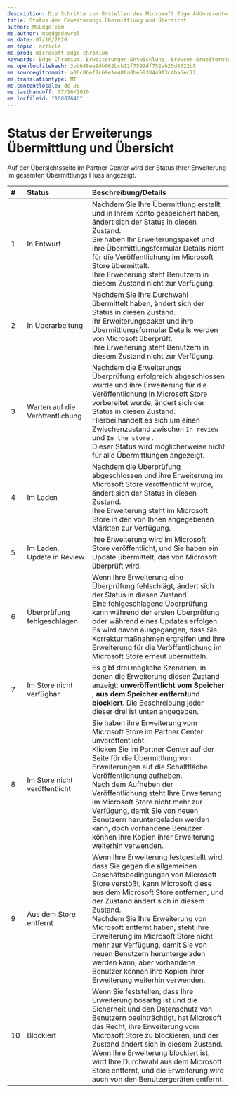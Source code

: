 ```yaml
---
description: Die Schritte zum Erstellen des Microsoft Edge Addons-entwicklerkontos im Partner Center.
title: Status der Erweiterungs Übermittlung und Übersicht
author: MSEdgeTeam
ms.author: msedgedevrel
ms.date: 07/16/2020
ms.topic: article
ms.prod: microsoft-edge-chromium
keywords: Edge-Chromium, Erweiterungen-Entwicklung, Browser-Erweiterungen, Addons, Partner Center, Entwickler
ms.openlocfilehash: 3bb648ee9db062bcb12f7592df752ab25d8322b5
ms.sourcegitcommit: a06c86ef7c69e1e400a0be5938449f3c4ba6ec72
ms.translationtype: MT
ms.contentlocale: de-DE
ms.lasthandoff: 07/16/2020
ms.locfileid: "10882646"
---
```

# Status der Erweiterungs Übermittlung und Übersicht  

Auf der Übersichtsseite im Partner Center wird der Status Ihrer Erweiterung im gesamten Übermittlungs Fluss angezeigt.  

| # |  Status |  Beschreibung/Details |  
|:--- |:--- |:--- |  
| 1 |  In Entwurf |  Nachdem Sie Ihre Übermittlung erstellt und in Ihrem Konto gespeichert haben, ändert sich der Status in diesen Zustand.  <br />  Sie haben Ihr Erweiterungspaket und ihre Übermittlungsformular Details nicht für die Veröffentlichung im Microsoft Store übermittelt.  <br />  Ihre Erweiterung steht Benutzern in diesem Zustand nicht zur Verfügung.  |  
| 2|  In Überarbeitung |  Nachdem Sie Ihre Durchwahl übermittelt haben, ändert sich der Status in diesen Zustand.  <br />  Ihr Erweiterungspaket und ihre Übermittlungsformular Details werden von Microsoft überprüft.  <br />  Ihre Erweiterung steht Benutzern in diesem Zustand nicht zur Verfügung.  |  
| 3|  Warten auf die Veröffentlichung |  Nachdem die Erweiterungs Überprüfung erfolgreich abgeschlossen wurde und ihre Erweiterung für die Veröffentlichung in Microsoft Store vorbereitet wurde, ändert sich der Status in diesen Zustand.  <br />  Hierbei handelt es sich um einen Zwischenzustand zwischen `In review` und `In the store` .  <br />  Dieser Status wird möglicherweise nicht für alle Übermittlungen angezeigt.  |  
| 4|  Im Laden |  Nachdem die Überprüfung abgeschlossen und ihre Erweiterung im Microsoft Store veröffentlicht wurde, ändert sich der Status in diesen Zustand.  <br />  Ihre Erweiterung steht im Microsoft Store in den von Ihnen angegebenen Märkten zur Verfügung.  |  
| 5 |  Im Laden.  Update in Review |  Ihre Erweiterung wird im Microsoft Store veröffentlicht, und Sie haben ein Update übermittelt, das von Microsoft überprüft wird.  |  
| 6 |  Überprüfung fehlgeschlagen |  Wenn Ihre Erweiterung eine Überprüfung fehlschlägt, ändert sich der Status in diesen Zustand.  <br />  Eine fehlgeschlagene Überprüfung kann während der ersten Überprüfung oder während eines Updates erfolgen.  <br />  Es wird davon ausgegangen, dass Sie Korrekturmaßnahmen ergreifen und ihre Erweiterung für die Veröffentlichung im Microsoft Store erneut übermitteln.  |  
| 7 |  Im Store nicht verfügbar |  Es gibt drei mögliche Szenarien, in denen die Erweiterung diesen Zustand anzeigt: **unveröffentlicht vom Speicher** , **aus dem Speicher entfernt**und **blockiert**.  Die Beschreibung jeder dieser drei ist unten angegeben.  |  
| 8 |  Im Store nicht veröffentlicht |  Sie haben ihre Erweiterung vom Microsoft Store im Partner Center unveröffentlicht.  <br />  Klicken Sie im Partner Center auf der Seite für die Übermittlung von Erweiterungen auf die Schaltfläche Veröffentlichung aufheben.  <br />  Nach dem Aufheben der Veröffentlichung steht Ihre Erweiterung im Microsoft Store nicht mehr zur Verfügung, damit Sie von neuen Benutzern heruntergeladen werden kann, doch vorhandene Benutzer können ihre Kopien ihrer Erweiterung weiterhin verwenden.  |  
| 9 |  Aus dem Store entfernt |  Wenn Ihre Erweiterung festgestellt wird, dass Sie gegen die allgemeinen Geschäftsbedingungen von Microsoft Store verstößt, kann Microsoft diese aus dem Microsoft Store entfernen, und der Zustand ändert sich in diesem Zustand.  <br />  Nachdem Sie Ihre Erweiterung von Microsoft entfernt haben, steht Ihre Erweiterung im Microsoft Store nicht mehr zur Verfügung, damit Sie von neuen Benutzern heruntergeladen werden kann, aber vorhandene Benutzer können ihre Kopien ihrer Erweiterung weiterhin verwenden.  |  
| 10 |  Blockiert |  Wenn Sie feststellen, dass Ihre Erweiterung bösartig ist und die Sicherheit und den Datenschutz von Benutzern beeinträchtigt, hat Microsoft das Recht, ihre Erweiterung vom Microsoft Store zu blockieren, und der Zustand ändert sich in diesem Zustand.  <br />  Wenn Ihre Erweiterung blockiert ist, wird Ihre Durchwahl aus dem Microsoft Store entfernt, und die Erweiterung wird auch von den Benutzergeräten entfernt.  |  
